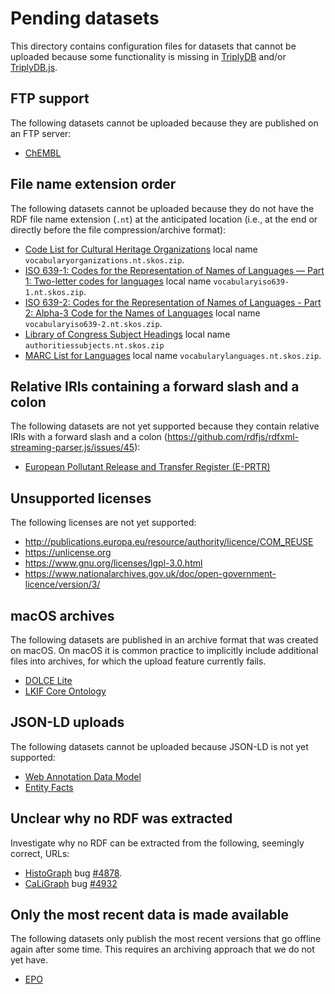 # Pending datasets

This directory contains configuration files for datasets that cannot
be uploaded because some functionality is missing in
[TriplyDB](https://triplydb.com) and/or
[TriplyDB.js](https://triply.cc/docs/triply-client-js).

## FTP support

The following datasets cannot be uploaded because they are published
on an FTP server:

  - [ChEMBL](chembl@27.0.json)

## File name extension order

The following datasets cannot be uploaded because they do not have the
RDF file name extension (`.nt`) at the anticipated location (i.e., at
the end or directly before the file compression/archive format):

  - [Code List for Cultural Heritage
    Organizations](loc_organizations.json) local name
    `vocabularyorganizations.nt.skos.zip`.
  - [ISO 639-1: Codes for the Representation of Names of Languages ―
    Part 1: Two-letter codes for languages](loc_iso639-1.json) local
    name `vocabularyiso639-1.nt.skos.zip`.
  - [ISO 639-2: Codes for the Representation of Names of Languages -
    Part 2: Alpha-3 Code for the Names of
    Languages](loc_iso639-2.json) local name
    `vocabularyiso639-2.nt.skos.zip`.
  - [Library of Congress Subject Headings](lcsh.json) local name
    `authoritiessubjects.nt.skos.zip`
  - [MARC List for Languages](loc_languages.json) local name
    `vocabularylanguages.nt.skos.zip`.

## Relative IRIs containing a forward slash and a colon

The following datasets are not yet supported because they contain
relative IRIs with a forward slash and a colon
(<https://github.com/rdfjs/rdfxml-streaming-parser.js/issues/45>):

  - [European Pollutant Release and Transfer Register
    (E-PRTR)](e-prtr.json)

## Unsupported licenses

The following licenses are not yet supported:

  - <http://publications.europa.eu/resource/authority/licence/COM_REUSE>
  - <https://unlicense.org>
  - <https://www.gnu.org/licenses/lgpl-3.0.html>
  - <https://www.nationalarchives.gov.uk/doc/open-government-licence/version/3/>

## macOS archives

The following datasets are published in an archive format that was
created on macOS.  On macOS it is common practice to implicitly
include additional files into archives, for which the upload feature
currently fails.

  - [DOLCE Lite](dolce-lite@3.9.7.json)
  - [LKIF Core Ontology](lkif@1.0.3.json)

## JSON-LD uploads

The following datasets cannot be uploaded because JSON-LD is not yet
supported:

  - [Web Annotation Data Model](anno.json)
  - [Entity Facts](entity-facts.json)

## Unclear why no RDF was extracted

Investigate why no RDF can be extracted from the following, seemingly
correct, URLs:

  - [HistoGraph](hg.json) bug [#4878](https://issues.triply.cc/issues/4878).
  - [CaLiGraph](caligraph@1.3.json) bug [#4932](https://issues.triply.cc/issues/4932)

## Only the most recent data is made available

The following datasets only publish the most recent versions that go
offline again after some time.  This requires an archiving approach
that we do not yet have.

  - [EPO](epo.json)
